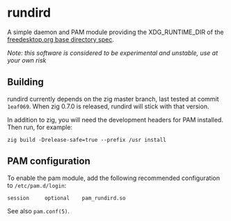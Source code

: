 # rundird

A simple daemon and PAM module providing the XDG_RUNTIME_DIR of the
[freedesktop.org base directory spec](https://specifications.freedesktop.org/basedir-spec/basedir-spec-latest.html).

*Note: this software is considered to be experimental and unstable, use at
your own risk*

## Building

rundird currently depends on the zig master branch, last tested at commit
`1eaf069`. When zig 0.7.0 is released, rundird will stick with that version.

In addition to zig, you will need the development headers for PAM
installed. Then run, for example:

```
zig build -Drelease-safe=true --prefix /usr install
```

## PAM configuration

To enable the pam module, add the following recommended configuration to
`/etc/pam.d/login`:

```
session		optional	pam_rundird.so
```

See also `pam.conf(5)`.
